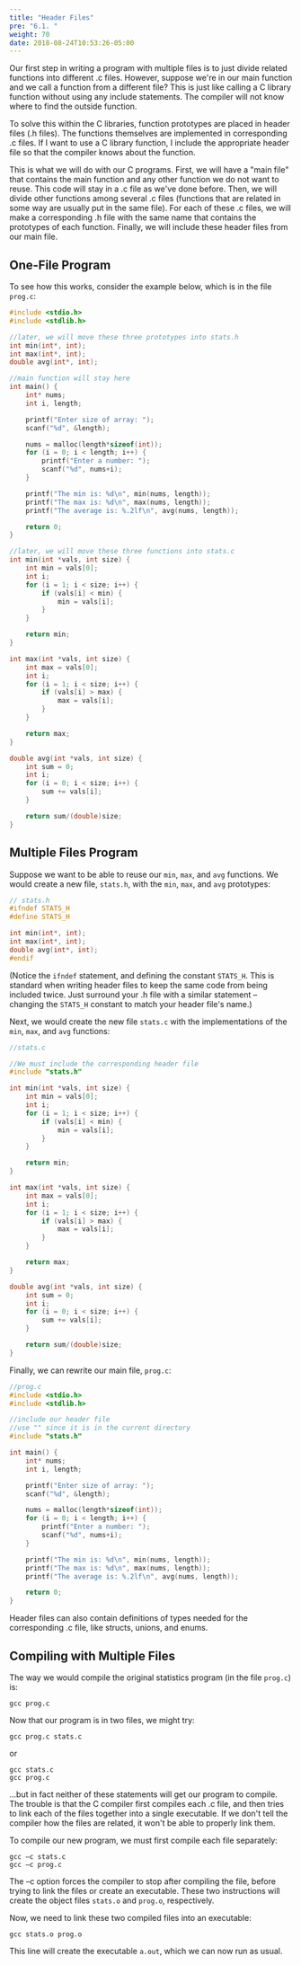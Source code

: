 ```yaml
---
title: "Header Files"
pre: "6.1. "
weight: 70
date: 2018-08-24T10:53:26-05:00
---
```


Our first step in writing a program with multiple files is to just
divide related functions into different .c files. However, suppose
we're in our main function and we call a function from a different
file? This is just like calling a C library function without using any
include statements. The compiler will not know where to find the
outside function.

To solve this within the C libraries, function prototypes are placed
in header files (.h files). The functions themselves are
implemented in corresponding .c files. If I want to use a C library
function, I include the appropriate header file so that the compiler
knows about the function.

This is what we will do with our C programs. First, we will have a
"main file" that contains the main function and any other function
we do not want to reuse. This code will stay in a .c file as we've
done before. Then, we will divide other functions among several
.c files (functions that are related in some way are usually put in
the same file). For each of these .c files, we will make a corresponding .h file
with the same name that contains the prototypes of each
function. Finally, we will include these header files from our main
file.

## One-File Program
To see how this works, consider the example below, which is in
the file `prog.c`:

```c
#include <stdio.h>
#include <stdlib.h>

//later, we will move these three prototypes into stats.h
int min(int*, int);
int max(int*, int);
double avg(int*, int);

//main function will stay here
int main() {
    int* nums;
    int i, length;

    printf("Enter size of array: ");
    scanf("%d", &length);

    nums = malloc(length*sizeof(int));
    for (i = 0; i < length; i++) {
        printf("Enter a number: ");
        scanf("%d", nums+i);
    }

    printf("The min is: %d\n", min(nums, length));
    printf("The max is: %d\n", max(nums, length));
    printf("The average is: %.2lf\n", avg(nums, length));

    return 0;
}

//later, we will move these three functions into stats.c
int min(int *vals, int size) {
    int min = vals[0];
    int i;
    for (i = 1; i < size; i++) {
        if (vals[i] < min) {
            min = vals[i];
        }
    }

    return min;
}

int max(int *vals, int size) {
    int max = vals[0];
    int i;
    for (i = 1; i < size; i++) {
        if (vals[i] > max) {
            max = vals[i];
        }
    }

    return max;
}

double avg(int *vals, int size) {
    int sum = 0;
    int i;
    for (i = 0; i < size; i++) {
        sum += vals[i];
    }

    return sum/(double)size;
}
```

## Multiple Files Program
Suppose we want to be able to reuse our `min`, `max`, and `avg`
functions. We would create a new file, `stats.h`, with the
`min`, `max`, and `avg` prototypes:

```c
// stats.h
#ifndef STATS_H
#define STATS_H

int min(int*, int);
int max(int*, int);
double avg(int*, int);
#endif
```

(Notice the `ifndef` statement, and defining the constant
`STATS_H`. This is standard when writing header files to keep the
same code from being included twice. Just surround your .h file
with a similar statement – changing the `STATS_H` constant to
match your header file's name.)

Next, we would create the new file `stats.c` with the implementations of
the `min`, `max`, and `avg` functions:

```c
//stats.c

//We must include the corresponding header file
#include "stats.h"

int min(int *vals, int size) {
    int min = vals[0];
    int i;
    for (i = 1; i < size; i++) {
        if (vals[i] < min) {
            min = vals[i];
        }
    }

    return min;
}

int max(int *vals, int size) {
    int max = vals[0];
    int i;
    for (i = 1; i < size; i++) {
        if (vals[i] > max) {
            max = vals[i];
        }
    }

    return max;
}

double avg(int *vals, int size) {
    int sum = 0;
    int i;
    for (i = 0; i < size; i++) {
        sum += vals[i];
    }

    return sum/(double)size;
}
```

Finally, we can rewrite our main file, `prog.c`:

```c
//prog.c
#include <stdio.h>
#include <stdlib.h>

//include our header file
//use "" since it is in the current directory
#include "stats.h"

int main() {
    int* nums;
    int i, length;

    printf("Enter size of array: ");
    scanf("%d", &length);

    nums = malloc(length*sizeof(int));
    for (i = 0; i < length; i++) {
        printf("Enter a number: ");
        scanf("%d", nums+i);
    }

    printf("The min is: %d\n", min(nums, length));
    printf("The max is: %d\n", max(nums, length));
    printf("The average is: %.2lf\n", avg(nums, length));

    return 0;
}
```

Header files can also contain definitions of types needed for the
corresponding .c file, like structs, unions, and enums.

## Compiling with Multiple Files
The way we would compile the original statistics program (in the file `prog.c`) is:

```text
gcc prog.c
```

Now that our program is in two files, we might try:

```text
gcc prog.c stats.c
```

or

```text
gcc stats.c
gcc prog.c
```

...but in fact neither of these statements will get our program to
compile. The trouble is that the C compiler first compiles each .c
file, and then tries to link each of the files together into a single
executable. If we don't tell the compiler how the files are related,
it won't be able to properly link them.

To compile our new program, we must first compile each file
separately:

```text
gcc –c stats.c
gcc –c prog.c
```

The –c option forces the compiler to stop after compiling the file,
before trying to link the files or create an executable. These two
instructions will create the object files `stats.o` and `prog.o`,
respectively. 

Now, we need to link these two compiled files into
an executable:

```text
gcc stats.o prog.o
```

This line will create the executable `a.out`, which we can now run
as usual.